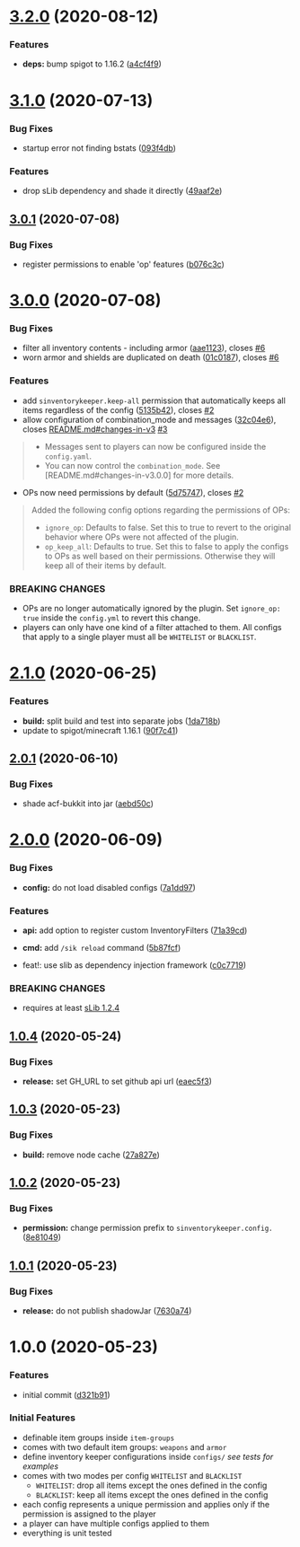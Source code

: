 # [3.2.0](https://github.com/Silthus/sInventoryKeeper/compare/v3.1.0...v3.2.0) (2020-08-12)


### Features

* **deps:** bump spigot to 1.16.2 ([a4cf4f9](https://github.com/Silthus/sInventoryKeeper/commit/a4cf4f96e70e712970eae2688ca88b4371f66c3a))

# [3.1.0](https://github.com/Silthus/sInventoryKeeper/compare/v3.0.1...v3.1.0) (2020-07-13)


### Bug Fixes

* startup error not finding bstats ([093f4db](https://github.com/Silthus/sInventoryKeeper/commit/093f4db8aab9992510b9fcd0d7f63b963d9f3983))


### Features

* drop sLib dependency and shade it directly ([49aaf2e](https://github.com/Silthus/sInventoryKeeper/commit/49aaf2e225f3c2332bff73154a88d8f7bc495407))

## [3.0.1](https://github.com/Silthus/sInventoryKeeper/compare/v3.0.0...v3.0.1) (2020-07-08)


### Bug Fixes

* register permissions to enable 'op' features ([b076c3c](https://github.com/Silthus/sInventoryKeeper/commit/b076c3c0817ff7b7bba8316b33981c50e92a991c))

# [3.0.0](https://github.com/Silthus/sInventoryKeeper/compare/v2.1.0...v3.0.0) (2020-07-08)


### Bug Fixes

* filter all inventory contents - including armor ([aae1123](https://github.com/Silthus/sInventoryKeeper/commit/aae11237de4d3228f01f729ec7d148a899609ba6)), closes [#6](https://github.com/Silthus/sInventoryKeeper/issues/6)
* worn armor and shields are duplicated on death ([01c0187](https://github.com/Silthus/sInventoryKeeper/commit/01c018714dd187b7663bbaacd6319202ee19bef5)), closes [#6](https://github.com/Silthus/sInventoryKeeper/issues/6)


### Features

* add `sinventorykeeper.keep-all` permission that automatically keeps all items regardless of the config ([5135b42](https://github.com/Silthus/sInventoryKeeper/commit/5135b4258d76a73c73610d484fa5ade43b93954f)), closes [#2](https://github.com/Silthus/sInventoryKeeper/issues/2)
* allow configuration of combination_mode and messages ([32c04e6](https://github.com/Silthus/sInventoryKeeper/commit/32c04e6443885b5a63f1ed839ba20340efce96cb)), closes [README.md#changes-in-v3](https://github.com/README.md/issues/changes-in-v3) [#3](https://github.com/Silthus/sInventoryKeeper/issues/3)
> * Messages sent to players can now be configured inside the `config.yaml`.
> * You can now control the `combination_mode`. See [README.md#changes-in-v3.0.0] for more details.
* OPs now need permissions by default ([5d75747](https://github.com/Silthus/sInventoryKeeper/commit/5d757479cbb0c23146b826da7303bf289df8e3df)), closes [#2](https://github.com/Silthus/sInventoryKeeper/issues/2)
> Added the following config options regarding the permissions of OPs:
> * `ignore_op`: Defaults to false. Set this to true to revert to the original behavior where OPs were not affected of the plugin.
> * `op_keep_all`: Defaults to true. Set this to false to apply the configs to OPs as well based on their permissions. Otherwise they will keep all of their items by default.


### BREAKING CHANGES

* OPs are no longer automatically ignored by the plugin. Set `ignore_op: true` inside the `config.yml` to revert this change.
* players can only have one kind of a filter attached to them. All configs that apply to a single player must all be `WHITELIST` or `BLACKLIST`.

# [2.1.0](https://github.com/Silthus/sInventoryKeeper/compare/v2.0.1...v2.1.0) (2020-06-25)


### Features

* **build:** split build and test into separate jobs ([1da718b](https://github.com/Silthus/sInventoryKeeper/commit/1da718b6b31ca68d8e6224487fb22463f7cf5447))
* update to spigot/minecraft 1.16.1 ([90f7c41](https://github.com/Silthus/sInventoryKeeper/commit/90f7c41ba8cb5a1fdea044926b0684831cdf1699))

## [2.0.1](https://github.com/Silthus/sInventoryKeeper/compare/v2.0.0...v2.0.1) (2020-06-10)


### Bug Fixes

* shade acf-bukkit into jar ([aebd50c](https://github.com/Silthus/sInventoryKeeper/commit/aebd50c0e2f8a1855bc18444e92837edd2996e47))

# [2.0.0](https://github.com/Silthus/sInventoryKeeper/compare/v1.0.4...v2.0.0) (2020-06-09)


### Bug Fixes

* **config:** do not load disabled configs ([7a1dd97](https://github.com/Silthus/sInventoryKeeper/commit/7a1dd9731cb1aee91d66537e4fec2cace7c62dcf))


### Features

* **api:** add option to register custom InventoryFilters ([71a39cd](https://github.com/Silthus/sInventoryKeeper/commit/71a39cd13d64b496ff0ab17289a737ab2d9ffe37))
* **cmd:** add `/sik reload` command ([5b87fcf](https://github.com/Silthus/sInventoryKeeper/commit/5b87fcf9bbad027e783b1657f140d10dcdf1739a))


* feat!: use slib as dependency injection framework ([c0c7719](https://github.com/Silthus/sInventoryKeeper/commit/c0c77191214a7f41afc57f8e39e62bd0f2469bb0))


### BREAKING CHANGES

* requires at least [sLib 1.2.4](https://github.com/Silthus/sLib/releases/tag/v1.2.4)

## [1.0.4](https://github.com/Silthus/sInventoryKeeper/compare/v1.0.3...v1.0.4) (2020-05-24)


### Bug Fixes

* **release:** set GH_URL to set github api url ([eaec5f3](https://github.com/Silthus/sInventoryKeeper/commit/eaec5f3b008f787eba078df8a55f509043bdc6a6))

## [1.0.3](https://github.com/Silthus/sInventoryKeeper/compare/v1.0.2...v1.0.3) (2020-05-23)


### Bug Fixes

* **build:** remove node cache ([27a827e](https://github.com/Silthus/sInventoryKeeper/commit/27a827e3393776f1b9304dd3e91592294c343591))

## [1.0.2](https://github.com/Silthus/sInventoryKeeper/compare/v1.0.1...v1.0.2) (2020-05-23)


### Bug Fixes

* **permission:** change permission prefix to `sinventorykeeper.config.` ([8e81049](https://github.com/Silthus/sInventoryKeeper/commit/8e81049720ef5af4bdb04d17663880e3f2a57a90))

## [1.0.1](https://github.com/Silthus/sInventoryKeeper/compare/v1.0.0...v1.0.1) (2020-05-23)


### Bug Fixes

* **release:** do not publish shadowJar ([7630a74](https://github.com/Silthus/sInventoryKeeper/commit/7630a7444d11c80f7d4b0f88722b83c861133c9c))

# 1.0.0 (2020-05-23)


### Features

* initial commit ([d321b91](https://github.com/Silthus/sInventoryKeeper/commit/d321b91d2cc7fcc2411f1281c67969f8565b2587))

### Initial Features

* definable item groups inside `item-groups`
* comes with two default item groups: `weapons` and `armor`
* define inventory keeper configurations inside `configs/` *see tests for examples*
* comes with two modes per config `WHITELIST` and `BLACKLIST`
  - `WHITELIST`: drop all items except the ones defined in the config
  - `BLACKLIST`: keep all items except the ones defined in the config
* each config represents a unique permission and applies only if the permission is assigned to the player
* a player can have multiple configs applied to them
* everything is unit tested
